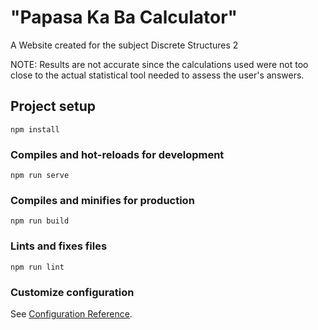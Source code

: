 # "Papasa Ka Ba Calculator"
A Website  created for the subject Discrete Structures 2 

NOTE: Results are not accurate since the calculations used were not too close to the actual statistical tool needed to assess the user's answers. 

## Project setup
```
npm install
```

### Compiles and hot-reloads for development
```
npm run serve
```

### Compiles and minifies for production
```
npm run build
```

### Lints and fixes files
```
npm run lint
```

### Customize configuration
See [Configuration Reference](https://cli.vuejs.org/config/).
